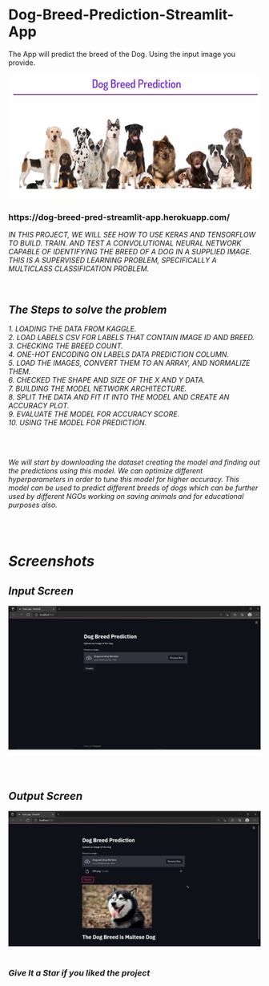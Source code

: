 # Dog-Breed-Prediction-Streamlit-App
The App will predict the breed of the Dog. Using the input image you provide.

<div align="center"> <img src="Screenshots/main.png" width="500" height="250"> </center> </div>
<h3> https://dog-breed-pred-streamlit-app.herokuapp.com/  </h3>
<i>

<p><i> IN THIS PROJECT, WE WILL SEE HOW TO USE KERAS AND TENSORFLOW TO BUILD. TRAIN. AND TEST A CONVOLUTIONAL NEURAL NETWORK CAPABLE OF IDENTIFYING THE BREED OF A DOG IN A SUPPLIED IMAGE. THIS IS A SUPERVISED LEARNING PROBLEM, SPECIFICALLY A MULTICLASS CLASSIFICATION PROBLEM.</p>

<br>


  <h2>The Steps to solve the problem </h2>

<p> 1. LOADING THE DATA FROM KAGGLE. <br>
2. LOAD LABELS CSV FOR LABELS THAT CONTAIN IMAGE ID AND BREED. <br>
3. CHECKING THE BREED COUNT. <br>
4. ONE-HOT ENCODING ON LABELS DATA PREDICTION COLUMN. <br>
5. LOAD THE IMAGES, CONVERT THEM TO AN ARRAY, AND NORMALIZE THEM. <br>
6. CHECKED THE SHAPE AND SIZE OF THE X AND Y DATA. <br>
7. BUILDING THE MODEL NETWORK ARCHITECTURE. <br>
8. SPLIT THE DATA AND FIT IT INTO THE MODEL AND CREATE AN ACCURACY PLOT. <br>
9. EVALUATE THE MODEL FOR ACCURACY SCORE. <br>
10. USING THE MODEL FOR PREDICTION.</p>
<br><br>
<p><i> We will start by downloading the dataset creating the model and finding out the predictions using this model. We can optimize different hyperparameters in order to tune this model for higher accuracy. This model can be used to predict different breeds of dogs which can be further used by different NGOs working on saving animals and for educational purposes also.</p>

  <br> <br>
  
  <h1> Screenshots </h1>
  <h2> Input Screen </h2>
<img src="Screenshots/Screenshot (1).png" /> 
  
  <br><br>
  
<h2> Output Screen </h2> 

  <img src="Screenshots/Screenshot (2).png" /> 
  <br><br>



### Give It a Star if you liked the project 
